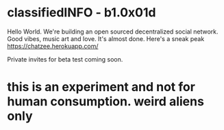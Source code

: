 # classifiedINFO - b1.0x01d
Hello World. We're building an open sourced decentralized social network. Good vibes, music art and love. It's almost done.
Here's a sneak peak https://chatzee.herokuapp.com/

Private invites for beta test coming soon.
# this is an experiment and not for human consumption. weird aliens only
